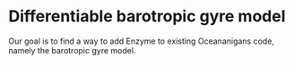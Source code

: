 # Differentiable barotropic gyre model

Our goal is to find a way to add Enzyme to existing Oceananigans code, namely the barotropic gyre model. 
